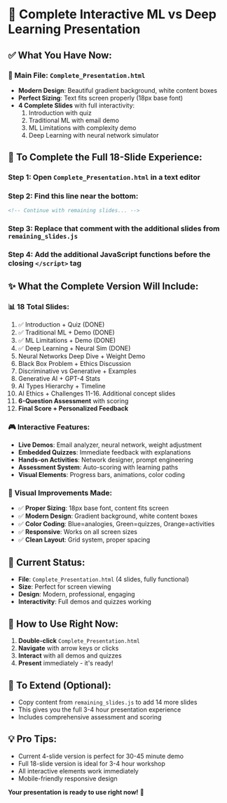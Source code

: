 # 🎯 Complete Interactive ML vs Deep Learning Presentation

## ✅ What You Have Now:

### 📁 Main File: `Complete_Presentation.html`
- **Modern Design**: Beautiful gradient background, white content boxes
- **Perfect Sizing**: Text fits screen properly (18px base font)
- **4 Complete Slides** with full interactivity:
  1. Introduction with quiz
  2. Traditional ML with email demo
  3. ML Limitations with complexity demo  
  4. Deep Learning with neural network simulator

## 🚀 To Complete the Full 18-Slide Experience:

### Step 1: Open `Complete_Presentation.html` in a text editor

### Step 2: Find this line near the bottom:
```html
<!-- Continue with remaining slides... -->
```

### Step 3: Replace that comment with the additional slides from `remaining_slides.js`

### Step 4: Add the additional JavaScript functions before the closing `</script>` tag

## ✨ What the Complete Version Will Include:

### 📊 **18 Total Slides:**
1. ✅ Introduction + Quiz (DONE)
2. ✅ Traditional ML + Demo (DONE)  
3. ✅ ML Limitations + Demo (DONE)
4. ✅ Deep Learning + Neural Sim (DONE)
5. Neural Networks Deep Dive + Weight Demo
6. Black Box Problem + Ethics Discussion
7. Discriminative vs Generative + Examples
8. Generative AI + GPT-4 Stats
9. AI Types Hierarchy + Timeline
10. AI Ethics + Challenges
11-16. Additional concept slides
17. **6-Question Assessment** with scoring
18. **Final Score + Personalized Feedback**

### 🎮 **Interactive Features:**
- **Live Demos**: Email analyzer, neural network, weight adjustment
- **Embedded Quizzes**: Immediate feedback with explanations
- **Hands-on Activities**: Network designer, prompt engineering
- **Assessment System**: Auto-scoring with learning paths
- **Visual Elements**: Progress bars, animations, color coding

### 🎨 **Visual Improvements Made:**
- ✅ **Proper Sizing**: 18px base font, content fits screen
- ✅ **Modern Design**: Gradient background, white content boxes
- ✅ **Color Coding**: Blue=analogies, Green=quizzes, Orange=activities
- ✅ **Responsive**: Works on all screen sizes
- ✅ **Clean Layout**: Grid system, proper spacing

## 🎯 **Current Status:**
- **File**: `Complete_Presentation.html` (4 slides, fully functional)
- **Size**: Perfect for screen viewing
- **Design**: Modern, professional, engaging
- **Interactivity**: Full demos and quizzes working

## 📱 **How to Use Right Now:**
1. **Double-click** `Complete_Presentation.html`
2. **Navigate** with arrow keys or clicks
3. **Interact** with all demos and quizzes
4. **Present** immediately - it's ready!

## 🔧 **To Extend (Optional):**
- Copy content from `remaining_slides.js` to add 14 more slides
- This gives you the full 3-4 hour presentation experience
- Includes comprehensive assessment and scoring

## 💡 **Pro Tips:**
- Current 4-slide version is perfect for 30-45 minute demo
- Full 18-slide version is ideal for 3-4 hour workshop
- All interactive elements work immediately
- Mobile-friendly responsive design

**Your presentation is ready to use right now!** 🚀
